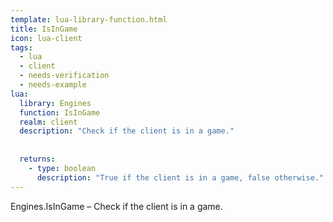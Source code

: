 ```yaml
---
template: lua-library-function.html
title: IsInGame
icon: lua-client
tags:
  - lua
  - client
  - needs-verification
  - needs-example
lua:
  library: Engines
  function: IsInGame
  realm: client
  description: "Check if the client is in a game."
  
  
  returns:
    - type: boolean
      description: "True if the client is in a game, false otherwise."
---
```


<div class="lua__search__keywords">
Engines.IsInGame &#x2013; Check if the client is in a game.
</div>
